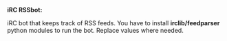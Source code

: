 **iRC RSSbot:**

iRC bot that keeps track of RSS feeds. You have to install **irclib/feedparser** python modules to run the bot. Replace values where needed.